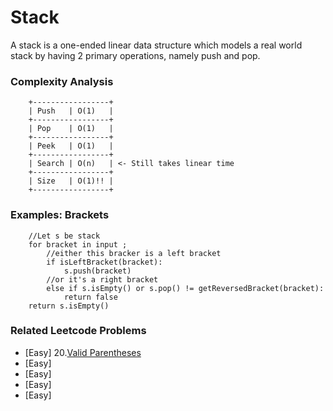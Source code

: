 # Stack

A stack is a one-ended linear data structure which models a real world stack by having 2 primary operations, namely push and pop.

### Complexity Analysis

        +-----------------+
        | Push   | O(1)   |
        +-----------------+
        | Pop    | O(1)   |
        +-----------------+
        | Peek   | O(1)   |
        +-----------------+
        | Search | O(n)   | <- Still takes linear time
        +-----------------+
        | Size   | O(1)!! |
        +-----------------+

### Examples: Brackets

        //Let s be stack
        for bracket in input ;
            //either this bracker is a left bracket
            if isLeftBracket(bracket):
                s.push(bracket)
            //or it's a right bracket
            else if s.isEmpty() or s.pop() != getReversedBracket(bracket):
                return false
        return s.isEmpty()

### Related Leetcode Problems
* [Easy]  20.[Valid Parentheses](https://leetcode.com/problems/valid-parentheses/)
* [Easy]
* [Easy]
* [Easy]
* [Easy]
